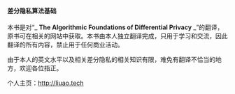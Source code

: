 #### 差分隐私算法基础

本书是对“_ __The Algorithmic Foundations of Differential Privacy__ _”的翻译，原书可在相关的网站中获取。本书由本人独立翻译完成，只用于学习和交流，因此翻译的所有内容，禁止用于任何商业活动。


由于本人的英文水平以及相关差分隐私的相关知识有限，难免有翻译不恰当的地方，欢迎各位指正。

个人主页：<http://liuao.tech>